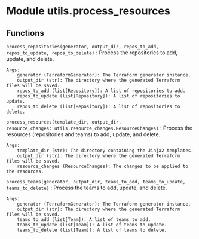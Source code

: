 Module utils.process_resources
==============================

Functions
---------

`process_repositories(generator, output_dir, repos_to_add, repos_to_update, repos_to_delete)`
:   Process the repositories to add, update, and delete.
    
    Args:
        generator (TerraformGenerator): The Terraform generator instance.
        output_dir (str): The directory where the generated Terraform files will be saved.
        repos_to_add (list[Repository]): A list of repositories to add.
        repos_to_update (list[Repository]): A list of repositories to update.
        repos_to_delete (list[Repository]): A list of repositories to delete.

`process_resources(template_dir, output_dir, resource_changes: utils.resource_changes.ResourceChanges)`
:   Process the resources (repositories and teams) to add, update, and delete.
    
    Args:
        template_dir (str): The directory containing the Jinja2 templates.
        output_dir (str): The directory where the generated Terraform files will be saved.
        resource_changes (ResourceChanges): The changes to be applied to the resources.

`process_teams(generator, output_dir, teams_to_add, teams_to_update, teams_to_delete)`
:   Process the teams to add, update, and delete.
    
    Args:
        generator (TerraformGenerator): The Terraform generator instance.
        output_dir (str): The directory where the generated Terraform files will be saved.
        teams_to_add (list[Team]): A list of teams to add.
        teams_to_update (list[Team]): A list of teams to update.
        teams_to_delete (list[Team]): A list of teams to delete.